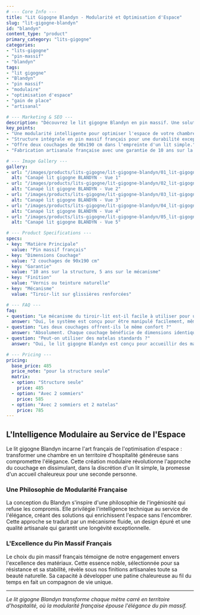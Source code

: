 ```yaml
---
# --- Core Info ---
title: "Lit Gigogne Blandyn - Modularité et Optimisation d'Espace"
slug: "lit-gigogne-blandyn"
id: "blandyn"
content_type: "product"
primary_category: "lits-gigogne"
categories:
- "lits-gigogne"
- "pin-massif"
- "blandyn"
tags:
- "lit gigogne"
- "Blandyn"
- "pin massif"
- "modulaire"
- "optimisation d'espace"
- "gain de place"
- "artisanal"

# --- Marketing & SEO ---
description: "Découvrez le lit gigogne Blandyn en pin massif. Une solution modulaire française qui offre deux couchages 90x190 dans l'encombrement d'un lit simple."
key_points:
- "Une modularité intelligente pour optimiser l'espace de votre chambre."
- "Structure intégrale en pin massif français pour une durabilité exceptionnelle."
- "Offre deux couchages de 90x190 cm dans l'empreinte d'un lit simple."
- "Fabrication artisanale française avec une garantie de 10 ans sur la structure."

# --- Image Gallery ---
gallery:
- url: "/images/products/lits-gigogne/lit-gigogne-blandyn/01_lit-gigogne-blandyn.jpg"
  alt: "Canapé lit gigogne BLANDYN - Vue 1"
- url: "/images/products/lits-gigogne/lit-gigogne-blandyn/02_lit-gigogne-blandyn.jpg"
  alt: "Canapé lit gigogne BLANDYN - Vue 2"
- url: "/images/products/lits-gigogne/lit-gigogne-blandyn/03_lit-gigogne-blandyn.jpg"
  alt: "Canapé lit gigogne BLANDYN - Vue 3"
- url: "/images/products/lits-gigogne/lit-gigogne-blandyn/04_lit-gigogne-blandyn.jpg"
  alt: "Canapé lit gigogne BLANDYN - Vue 4"
- url: "/images/products/lits-gigogne/lit-gigogne-blandyn/05_lit-gigogne-blandyn.jpg"
  alt: "Canapé lit gigogne BLANDYN - Vue 5"

# --- Product Specifications ---
specs:
- key: "Matière Principale"
  value: "Pin massif français"
- key: "Dimensions Couchage"
  value: "2 couchages de 90x190 cm"
- key: "Garantie"
  value: "10 ans sur la structure, 5 ans sur le mécanisme"
- key: "Finition"
  value: "Vernis ou teinture naturelle"
- key: "Mécanisme"
  value: "Tiroir-lit sur glissières renforcées"

# --- FAQ ---
faq:
- question: "Le mécanisme du tiroir-lit est-il facile à utiliser pour un enfant ?"
  answer: "Oui, le système est conçu pour être manipulé facilement, même par un enfant, avec un mouvement fluide et sans effort, favorisant ainsi son autonomie."
- question: "Les deux couchages offrent-ils le même confort ?"
  answer: "Absolument. Chaque couchage bénéficie de dimensions identiques (90x190 cm) et du même soin dans la conception pour garantir un confort parfaitement équilibré."
- question: "Peut-on utiliser des matelas standards ?"
  answer: "Oui, le lit gigogne Blandyn est conçu pour accueillir des matelas de taille standard 90x190 cm, vous offrant une grande liberté de choix pour la literie."

# --- Pricing ---
pricing:
  base_price: 485
  price_note: "pour la structure seule"
  matrix:
  - option: "Structure seule"
    price: 485
  - option: "Avec 2 sommiers"
    price: 585
  - option: "Avec 2 sommiers et 2 matelas"
    price: 785
---
```


## L'Intelligence Modulaire au Service de l'Espace

Le lit gigogne Blandyn incarne l'art français de l'optimisation d'espace : transformer une chambre en un territoire d'hospitalité généreuse sans compromettre l'élégance. Cette création modulaire révolutionne l'approche du couchage en dissimulant, dans la discrétion d'un lit simple, la promesse d'un accueil chaleureux pour une seconde personne.

### Une Philosophie de Modularité Française

La conception du Blandyn s'inspire d'une philosophie de l'ingéniosité qui refuse les compromis. Elle privilégie l'intelligence technique au service de l'élégance, créant des solutions qui enrichissent l'espace sans l'encombrer. Cette approche se traduit par un mécanisme fluide, un design épuré et une qualité artisanale qui garantit une longévité exceptionnelle.

### L'Excellence du Pin Massif Français

Le choix du pin massif français témoigne de notre engagement envers l'excellence des matériaux. Cette essence noble, sélectionnée pour sa résistance et sa stabilité, révèle sous nos finitions artisanales toute sa beauté naturelle. Sa capacité à développer une patine chaleureuse au fil du temps en fait un compagnon de vie unique.

---
_Le lit gigogne Blandyn transforme chaque mètre carré en territoire d'hospitalité, où la modularité française épouse l'élégance du pin massif._